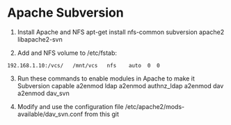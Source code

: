 # Apache Subversion

1. Install Apache and NFS
apt-get install nfs-common subversion apache2 libapache2-svn

2. Add and NFS volume to /etc/fstab:
```
192.168.1.10:/vcs/   /mnt/vcs   nfs    auto  0  0
```

3. Run these commands to enable modules in Apache to make it Subversion capable
a2enmod ldap
a2enmod authnz_ldap
a2enmod dav
a2enmod dav_svn

4. Modify and use the configuration file /etc/apache2/mods-available/dav_svn.conf from this git